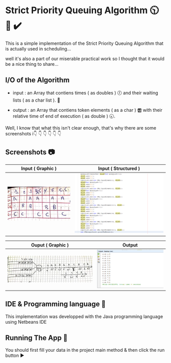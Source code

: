 # Strict Priority Queuing Algorithm 🕥 📏 ✔️

 This is a simple implementation of the Strict Priority Queuing Algorithm that is actually used in scheduling...
 
 well it's also a part of our miserable practical work so I thought that it would be a nice thing to share...
 
 ## I/O of the Algorithm  
 
 * input  : an Array that contiens times ( as doubles ) 🕖 and their waiting lists ( as a char list ). 📜
 
 * output : an Array that contiens token elements ( as a char ) 🆎 
            with their relative time of end of execution ( as double ) 🕣.
 
 Well, I know that what this isn't clear enough, that's why there are some screenshots i👇 👇 👇 👇 👇 👇
 
 
 ## Screenshots 📷
 
 | Input ( Graphic ) | Input ( Structured ) |
| ------------- |:-------------:|
| ![alt text](https://github.com/NINadjem/Strict-Priority-Queuing-Algorithm/blob/master/Screenshots/graphic_representation_of_problem.jpg "Input ( Graphic )" )| ![alt text](https://github.com/NINadjem/Strict-Priority-Queuing-Algorithm/blob/master/Screenshots/input.PNG "Input ( Structured )" ) |


| Ouput ( Graphic ) | Output |
| ------------- |:-------------:|
| ![alt text](https://github.com/NINadjem/Strict-Priority-Queuing-Algorithm/blob/master/Screenshots/graphic_representation_of_solution.jpg "Ouput ( Graphic )" ) | ![alt text](https://github.com/NINadjem/Strict-Priority-Queuing-Algorithm/blob/master/Screenshots/output.PNG "Output" ) |

## IDE & Programming language 🔧

This implementation was developped with the Java programming language using Netbeans IDE 

## Running The App 🔌

You should first fill your data in the project main method & then click the run button ▶️
